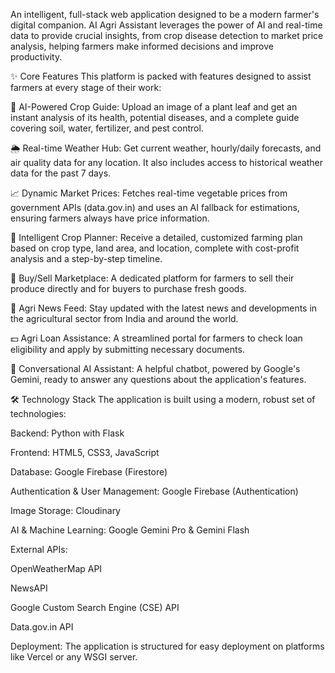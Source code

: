 An intelligent, full-stack web application designed to be a modern farmer's digital companion. AI Agri Assistant leverages the power of AI and real-time data to provide crucial insights, from crop disease detection to market price analysis, helping farmers make informed decisions and improve productivity.

✨ Core Features
This platform is packed with features designed to assist farmers at every stage of their work: 

🤖 AI-Powered Crop Guide: Upload an image of a plant leaf and get an instant analysis of its health, potential diseases, and a complete guide covering soil, water, fertilizer, and pest control.

🌦️ Real-time Weather Hub: Get current weather, hourly/daily forecasts, and air quality data for any location. It also includes access to historical weather data for the past 7 days.

📈 Dynamic Market Prices: Fetches real-time vegetable prices from government APIs (data.gov.in) and uses an AI fallback for estimations, ensuring farmers always have price information.

🌱 Intelligent Crop Planner: Receive a detailed, customized farming plan based on crop type, land area, and location, complete with cost-profit analysis and a step-by-step timeline.

🛒 Buy/Sell Marketplace: A dedicated platform for farmers to sell their produce directly and for buyers to purchase fresh goods.

📰 Agri News Feed: Stay updated with the latest news and developments in the agricultural sector from India and around the world.

💵 Agri Loan Assistance: A streamlined portal for farmers to check loan eligibility and apply by submitting necessary documents.

💬 Conversational AI Assistant: A helpful chatbot, powered by Google's Gemini, ready to answer any questions about the application's features.

🛠️ Technology Stack
The application is built using a modern, robust set of technologies:

Backend: Python with Flask

Frontend: HTML5, CSS3, JavaScript

Database: Google Firebase (Firestore)

Authentication & User Management: Google Firebase (Authentication)

Image Storage: Cloudinary

AI & Machine Learning: Google Gemini Pro & Gemini Flash

External APIs:

OpenWeatherMap API

NewsAPI

Google Custom Search Engine (CSE) API

Data.gov.in API

Deployment: The application is structured for easy deployment on platforms like Vercel or any WSGI server.
